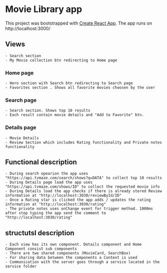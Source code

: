 # Movie Library app

This project was bootstrapped with [Create React App](https://github.com/facebook/create-react-app).
The app runs on http://localhost:3000/

## Views
    - Search section
    - My Movie collection btn redirecting to Home page

  ### Home page
    - Hero section with Search btn redirecting to Search page
    - Favorites section . Shows all favorite movies choosen by the user
    
    
  ### Search page
    - Search section. Shows top 10 results
    - Each result contain movie details and "Add to Favorite" btn.
    
  ### Details page
    - Movie Details
    - Review Section which includes Rating functionality and Private notes functionality
    
 ## Functional description
    - During search opearion the app uses "https://api.tvmaze.com/search/shows?q=DATA" to collect top 10 results
    - During Details page load the app uses "https://api.tvmaze.com/shows/ID" to collect the requested movie info
    - During Details load the app checks if there is already stored Review information at "http://localhost:3030/reviewById/ID"
    - Once a Rating star is clicked the app adds / updates the rating information at "http://localhost:3030/rating"
    - The private notes uses onChange event for trigger method. 1000ms after stop typing the app send the comment to "http://localhost:3030/rating"
    
    
  ## structutsl description  
    - Each view has its own component. Details component and Home Component consist sub components
    - There are two shared components (MovieCard, SearchBox)
    - For sharing data between the components a Context is used
    - Communication with the server goes through a service located in the service folder
